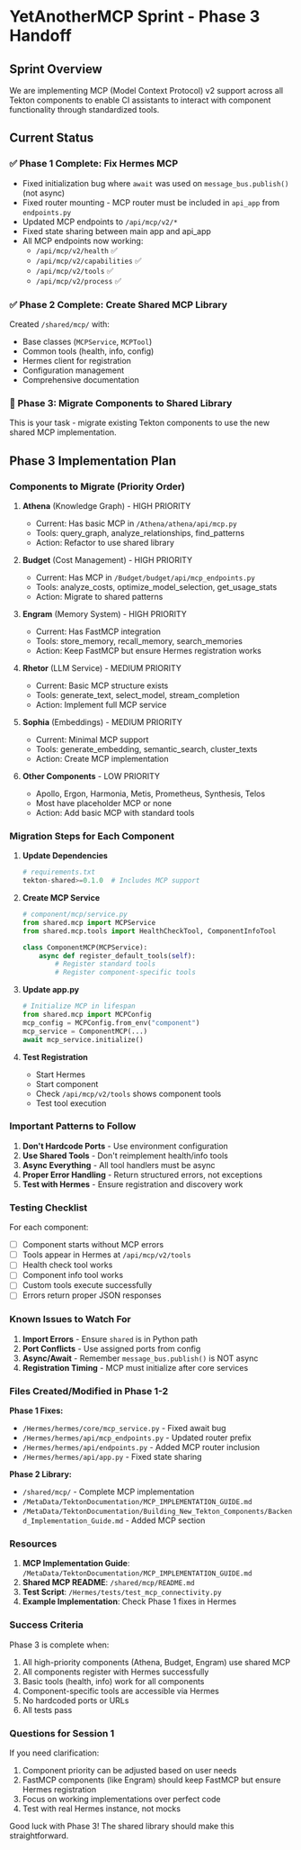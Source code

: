 # YetAnotherMCP Sprint - Phase 3 Handoff

## Sprint Overview
We are implementing MCP (Model Context Protocol) v2 support across all Tekton components to enable CI assistants to interact with component functionality through standardized tools.

## Current Status

### ✅ Phase 1 Complete: Fix Hermes MCP
- Fixed initialization bug where `await` was used on `message_bus.publish()` (not async)
- Fixed router mounting - MCP router must be included in `api_app` from `endpoints.py`
- Updated MCP endpoints to `/api/mcp/v2/*`
- Fixed state sharing between main app and api_app
- All MCP endpoints now working:
  - `/api/mcp/v2/health` ✅
  - `/api/mcp/v2/capabilities` ✅
  - `/api/mcp/v2/tools` ✅
  - `/api/mcp/v2/process` ✅

### ✅ Phase 2 Complete: Create Shared MCP Library
Created `/shared/mcp/` with:
- Base classes (`MCPService`, `MCPTool`)
- Common tools (health, info, config)
- Hermes client for registration
- Configuration management
- Comprehensive documentation

### 🚧 Phase 3: Migrate Components to Shared Library
This is your task - migrate existing Tekton components to use the new shared MCP implementation.

## Phase 3 Implementation Plan

### Components to Migrate (Priority Order)

1. **Athena** (Knowledge Graph) - HIGH PRIORITY
   - Current: Has basic MCP in `/Athena/athena/api/mcp.py`
   - Tools: query_graph, analyze_relationships, find_patterns
   - Action: Refactor to use shared library

2. **Budget** (Cost Management) - HIGH PRIORITY
   - Current: Has MCP in `/Budget/budget/api/mcp_endpoints.py`
   - Tools: analyze_costs, optimize_model_selection, get_usage_stats
   - Action: Migrate to shared patterns

3. **Engram** (Memory System) - HIGH PRIORITY
   - Current: Has FastMCP integration
   - Tools: store_memory, recall_memory, search_memories
   - Action: Keep FastMCP but ensure Hermes registration works

4. **Rhetor** (LLM Service) - MEDIUM PRIORITY
   - Current: Basic MCP structure exists
   - Tools: generate_text, select_model, stream_completion
   - Action: Implement full MCP service

5. **Sophia** (Embeddings) - MEDIUM PRIORITY
   - Current: Minimal MCP support
   - Tools: generate_embedding, semantic_search, cluster_texts
   - Action: Create MCP implementation

6. **Other Components** - LOW PRIORITY
   - Apollo, Ergon, Harmonia, Metis, Prometheus, Synthesis, Telos
   - Most have placeholder MCP or none
   - Action: Add basic MCP with standard tools

### Migration Steps for Each Component

1. **Update Dependencies**
   ```python
   # requirements.txt
   tekton-shared>=0.1.0  # Includes MCP support
   ```

2. **Create MCP Service**
   ```python
   # component/mcp/service.py
   from shared.mcp import MCPService
   from shared.mcp.tools import HealthCheckTool, ComponentInfoTool
   
   class ComponentMCP(MCPService):
       async def register_default_tools(self):
           # Register standard tools
           # Register component-specific tools
   ```

3. **Update app.py**
   ```python
   # Initialize MCP in lifespan
   from shared.mcp import MCPConfig
   mcp_config = MCPConfig.from_env("component")
   mcp_service = ComponentMCP(...)
   await mcp_service.initialize()
   ```

4. **Test Registration**
   - Start Hermes
   - Start component
   - Check `/api/mcp/v2/tools` shows component tools
   - Test tool execution

### Important Patterns to Follow

1. **Don't Hardcode Ports** - Use environment configuration
2. **Use Shared Tools** - Don't reimplement health/info tools
3. **Async Everything** - All tool handlers must be async
4. **Proper Error Handling** - Return structured errors, not exceptions
5. **Test with Hermes** - Ensure registration and discovery work

### Testing Checklist

For each component:
- [ ] Component starts without MCP errors
- [ ] Tools appear in Hermes at `/api/mcp/v2/tools`
- [ ] Health check tool works
- [ ] Component info tool works
- [ ] Custom tools execute successfully
- [ ] Errors return proper JSON responses

### Known Issues to Watch For

1. **Import Errors** - Ensure `shared` is in Python path
2. **Port Conflicts** - Use assigned ports from config
3. **Async/Await** - Remember `message_bus.publish()` is NOT async
4. **Registration Timing** - MCP must initialize after core services

### Files Created/Modified in Phase 1-2

**Phase 1 Fixes:**
- `/Hermes/hermes/core/mcp_service.py` - Fixed await bug
- `/Hermes/hermes/api/mcp_endpoints.py` - Updated router prefix
- `/Hermes/hermes/api/endpoints.py` - Added MCP router inclusion
- `/Hermes/hermes/api/app.py` - Fixed state sharing

**Phase 2 Library:**
- `/shared/mcp/` - Complete MCP implementation
- `/MetaData/TektonDocumentation/MCP_IMPLEMENTATION_GUIDE.md`
- `/MetaData/TektonDocumentation/Building_New_Tekton_Components/Backend_Implementation_Guide.md` - Added MCP section

### Resources

1. **MCP Implementation Guide**: `/MetaData/TektonDocumentation/MCP_IMPLEMENTATION_GUIDE.md`
2. **Shared MCP README**: `/shared/mcp/README.md`
3. **Test Script**: `/Hermes/tests/test_mcp_connectivity.py`
4. **Example Implementation**: Check Phase 1 fixes in Hermes

### Success Criteria

Phase 3 is complete when:
1. All high-priority components (Athena, Budget, Engram) use shared MCP
2. All components register with Hermes successfully
3. Basic tools (health, info) work for all components
4. Component-specific tools are accessible via Hermes
5. No hardcoded ports or URLs
6. All tests pass

### Questions for Session 1

If you need clarification:
1. Component priority can be adjusted based on user needs
2. FastMCP components (like Engram) should keep FastMCP but ensure Hermes registration
3. Focus on working implementations over perfect code
4. Test with real Hermes instance, not mocks

Good luck with Phase 3! The shared library should make this straightforward.